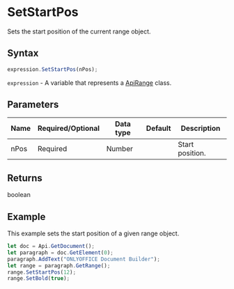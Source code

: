 # SetStartPos

Sets the start position of the current range object.

## Syntax

```javascript
expression.SetStartPos(nPos);
```

`expression` - A variable that represents a [ApiRange](../ApiRange.md) class.

## Parameters

| **Name** | **Required/Optional** | **Data type** | **Default** | **Description** |
| ------------- | ------------- | ------------- | ------------- | ------------- |
| nPos | Required | Number |  | Start position. |

## Returns

boolean

## Example

This example sets the start position of a given range object.

```javascript editor-docx
let doc = Api.GetDocument();
let paragraph = doc.GetElement(0);
paragraph.AddText("ONLYOFFICE Document Builder");
let range = paragraph.GetRange();
range.SetStartPos(12);
range.SetBold(true);
```
